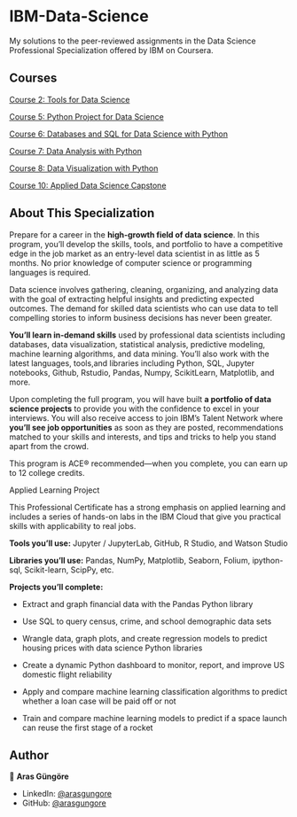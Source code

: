 # IBM-Data-Science

My solutions to the peer-reviewed assignments in the Data Science Professional Specialization offered by IBM on Coursera.



## Courses

[Course 2: Tools for Data Science](ToolsForDataScience)

[Course 5: Python Project for Data Science](PythonProjectForDataScience)

[Course 6: Databases and SQL for Data Science with Python](DatabasesAndSQLForDataScienceWithPython)

[Course 7: Data Analysis with Python](DataAnalysisWithPython)

[Course 8: Data Visualization with Python](DataVisualizationWithPython)

[Course 10: Applied Data Science Capstone](AppliedDataScienceCapstone)



## About This Specialization

Prepare for a career in the **high-growth field of data science**. In this program, you’ll develop the skills, tools, and portfolio to have a competitive edge in the job market as an entry-level data scientist in as little as 5 months. No prior knowledge of computer science or programming languages is required. 

Data science involves gathering, cleaning, organizing, and analyzing data with the goal of extracting helpful insights and predicting expected outcomes. The demand for skilled data scientists who can use data to tell compelling stories to inform business decisions has never been greater. 

**You’ll learn in-demand skills** used by professional data scientists including databases, data visualization, statistical analysis, predictive modeling, machine learning algorithms, and data mining. You’ll also work with the latest languages, tools,and libraries including Python, SQL, Jupyter notebooks, Github, Rstudio, Pandas, Numpy, ScikitLearn, Matplotlib, and more.

Upon completing the full program, you will have built **a portfolio of data science projects** to provide you with the confidence to excel in your interviews. You will also receive access to join IBM’s Talent Network where **you’ll see job opportunities** as soon as they are posted, recommendations matched to your skills and interests, and tips and tricks to help you stand apart from the crowd. 

This program is ACE® recommended—when you complete, you can earn up to 12 college credits. 

Applied Learning Project

This Professional Certificate has a strong emphasis on applied learning and includes a series of hands-on labs in the IBM Cloud that give you practical skills with applicability to real jobs.

**Tools you’ll use:** Jupyter / JupyterLab, GitHub, R Studio, and Watson Studio

**Libraries you’ll use:** Pandas, NumPy, Matplotlib, Seaborn, Folium, ipython-sql, Scikit-learn, ScipPy, etc.

**Projects you’ll complete:**

- Extract and graph financial data with the Pandas Python library

- Use SQL to query census, crime, and school demographic data sets

- Wrangle data, graph plots, and create regression models to predict housing prices with data science Python libraries

- Create a dynamic Python dashboard to monitor, report, and improve US domestic flight reliability

- Apply and compare machine learning classification algorithms to predict whether a loan case will be paid off or not

- Train and compare machine learning models to predict if a space launch can reuse the first stage of a rocket



## Author

👤 **Aras Güngöre**

* LinkedIn: [@arasgungore](https://www.linkedin.com/in/arasgungore)
* GitHub: [@arasgungore](https://github.com/arasgungore)

